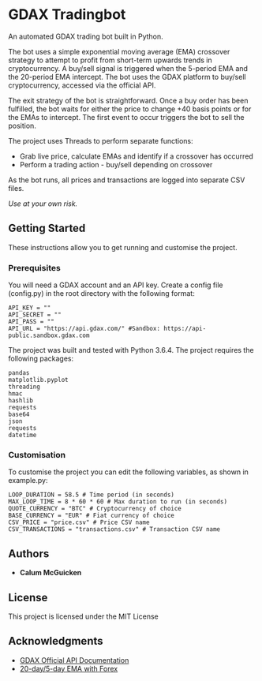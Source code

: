 # GDAX Tradingbot
An automated GDAX trading bot built in Python.

The bot uses a simple exponential moving average (EMA) crossover strategy to attempt to profit from short-term upwards trends in cryptocurrency. A buy/sell signal is triggered when the 5-period EMA and the 20-period EMA intercept. The bot uses the GDAX platform to buy/sell cryptocurrency, accessed via the official API.

The exit strategy of the bot is straightforward. Once a buy order has been fulfilled, the bot waits for either the price to change +40 basis points or for the EMAs to intercept. The first event to occur triggers the bot to sell the position.

The project uses Threads to perform separate functions:
*  Grab live price, calculate EMAs and identify if a crossover has occurred
*  Perform a trading action - buy/sell depending on crossover

As the bot runs, all prices and transactions are logged into separate CSV files.

_Use at your own risk._

## Getting Started

These instructions allow you to get running and customise the project.

### Prerequisites

You will need a GDAX account and an API key. Create a config file (config.py) in the root directory with the following format:

```
API_KEY = ""
API_SECRET = ""
API_PASS = ""
API_URL = "https://api.gdax.com/" #Sandbox: https://api-public.sandbox.gdax.com
```

The project was built and tested with Python 3.6.4. The project requires the following packages:

```
pandas
matplotlib.pyplot
threading
hmac
hashlib
requests
base64
json
requests
datetime
```
### Customisation

To customise the project you can edit the following variables, as shown in example.py:

```
LOOP_DURATION = 58.5 # Time period (in seconds)
MAX_LOOP_TIME = 8 * 60 * 60 # Max duration to run (in seconds)
QUOTE_CURRENCY = "BTC" # Cryptocurrency of choice
BASE_CURRENCY = "EUR" # Fiat currency of choice
CSV_PRICE = "price.csv" # Price CSV name
CSV_TRANSACTIONS = "transactions.csv" # Transaction CSV name
```

## Authors

* **Calum McGuicken**


## License

This project is licensed under the MIT License

## Acknowledgments

* [GDAX Official API Documentation](https://docs.gdax.com/)
* [20-day/5-day EMA with Forex](http://www.theforexchronicles.com/the-ema-5-and-ema-20-crossover-trading-strategy/)
